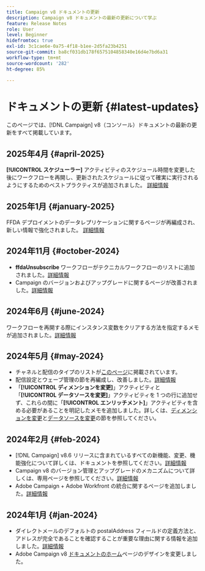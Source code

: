 ```yaml
---
title: Campaign v8 ドキュメントの更新
description: Campaign v8 ドキュメントの最新の更新について学ぶ
feature: Release Notes
role: User
level: Beginner
hidefromtoc: true
exl-id: 3c1cae6e-0a75-4f18-b1ee-2d5fa23b4251
source-git-commit: ba8cf031db178f6575104858340e16d4e7bd6a31
workflow-type: tm+mt
source-wordcount: '282'
ht-degree: 85%

---
```


# ドキュメントの更新 {#latest-updates}

このページでは、[!DNL Campaign] v8（コンソール）ドキュメントの最新の更新をすべて掲載しています。

## 2025年4月 {#april-2025}

**[!UICONTROL スケジューラー]** アクティビティのスケジュール時間を変更した後にワークフローを再開し、更新されたスケジュールに従って確実に実行されるようにするためのベストプラクティスが追加されました。 [詳細情報](../../automation/workflow/scheduler.md)

## 2025年1月 {#january-2025}

FFDA デプロイメントのデータレプリケーションに関するページが再編成され、新しい情報で強化されました。 [詳細情報](../architecture/replication.md)

## 2024年11月 {#october-2024}

* **ffdaUnsubscribe** ワークフローがテクニカルワークフローのリストに追加されました。[詳細情報](../../automation/workflow/technical-workflows.md)
* Campaign のバージョンおよびアップグレードに関するページが改善されました。[詳細情報](upgrades.md)

## 2024年6月 {#june-2024}

ワークフローを再開する際にインスタンス変数をクリアする方法を指定するメモが追加されました。[詳細情報](../../automation/workflow/start-a-workflow.md)

## 2024年5月 {#may-2024}

* チャネルと配信のタイプのリストが[このページ](create-message.md)に掲載されています。
* 配信設定とウェーブ管理の節を再編成し、改善しました。[詳細情報](../send/configure-and-send.md)
* 「**[!UICONTROL ディメンションを変更]**」アクティビティと「**[!UICONTROL データソースを変更]**」アクティビティを 1 つの行に追加せず、これらの間に「**[!UICONTROL エンリッチメント]**」アクティビティを含める必要があることを明記したメモを追加しました。詳しくは、[ディメンションを変更](../../automation/workflow/change-dimension.md)と[データソースを変更](../../automation/workflow/change-data-source.md)の節を参照してください。

## 2024年2月 {#feb-2024}

* [!DNL Campaign] v8.6 リリースに含まれているすべての新機能、変更、機能強化について詳しくは、ドキュメントを参照してください。[詳細情報](release-notes.md)
* Campaign v8 のバージョン管理とアップグレードのメカニズムについて詳しくは、専用ページを参照してください。[詳細情報](upgrades.md)
* Adobe Campaign + Adobe Workfront の統合に関するページを追加しました。[詳細情報](../connect/ac-workfront.md)

## 2024年1月 {#jan-2024}

* ダイレクトメールのデフォルトの postalAddress フィールドの定義方法と、アドレスが完全であることを確認することが重要な理由に関する情報を追加しました。[詳細情報](../send/direct-mail.md)
* Adobe Campaign v8 [ドキュメントのホーム](../campaign-home.md)ページのデザインを変更しました。
